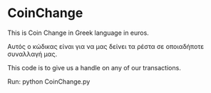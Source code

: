 # CoinChange
This is Coin Change in Greek language in euros.




Αυτός ο κώδικας είναι για να μας δείνει τα ρέστα σε οποιαδήποτε συναλλαγή μας.




This code is to give us a handle on any of our transactions.

Run: python CoinChange.py
